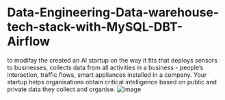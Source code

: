 # Data-Engineering-Data-warehouse-tech-stack-with-MySQL-DBT-Airflow
 to modifay the  created an AI startup  on the way it fits that deploys sensors to businesses, collects data from all activities in a business - people’s interaction, traffic flows, smart appliances installed in a company. Your startup helps organisations obtain critical intelligence based on public and private data they collect and organise. 
![image](https://user-images.githubusercontent.com/43541659/200939576-bf14efbb-81d8-4bbe-99d1-e384ba6ddb85.png)
